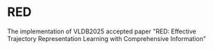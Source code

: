 # RED

The implementation of VLDB2025 accepted paper "RED: Effective Trajectory Representation Learning with
Comprehensive Information"
